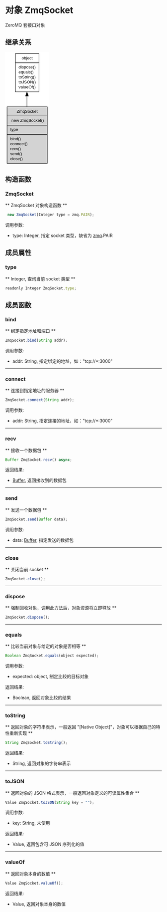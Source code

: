 # 对象 ZmqSocket
ZeroMQ 套接口对象

## 继承关系
<div class="inherits"><svg width="105pt" height="272pt" viewBox="0.00 0.00 105.00 272.00" xmlns="http://www.w3.org/2000/svg" xmlns:xlink="http://www.w3.org/1999/xlink">
<g id="graph0" class="graph" transform="scale(1 1) rotate(0) translate(4 268)">
<title>%0</title>
<polygon fill="#ffffff" stroke="transparent" points="-4,4 -4,-268 101,-268 101,4 -4,4"/>
<!-- object -->
<g id="node1" class="node">
<title>object</title>
<g id="a_node1"><a xlink:href="object.md" xlink:title="object">
<polygon fill="#ffffff" stroke="transparent" points="20,-172 20,-264 77,-264 77,-172 20,-172"/>
<polygon fill="none" stroke="#000000" points="20.5,-242 20.5,-264 77.5,-264 77.5,-242 20.5,-242"/>
<text text-anchor="start" x="35.6625" y="-250" font-family="Helvetica,sans-Serif" font-size="10.00" fill="#000000">object</text>
<polygon fill="none" stroke="#000000" points="20.5,-172 20.5,-242 77.5,-242 77.5,-172 20.5,-172"/>
<text text-anchor="start" x="25.5" y="-228" font-family="Helvetica,sans-Serif" font-size="10.00" fill="#000000"> dispose()</text>
<text text-anchor="start" x="25.5" y="-216" font-family="Helvetica,sans-Serif" font-size="10.00" fill="#000000"> equals()</text>
<text text-anchor="start" x="25.5" y="-204" font-family="Helvetica,sans-Serif" font-size="10.00" fill="#000000"> toString()</text>
<text text-anchor="start" x="25.5" y="-192" font-family="Helvetica,sans-Serif" font-size="10.00" fill="#000000"> toJSON()</text>
<text text-anchor="start" x="25.5" y="-180" font-family="Helvetica,sans-Serif" font-size="10.00" fill="#000000"> valueOf()</text>
</a>
</g>
</g>
<!-- ZmqSocket -->
<g id="node2" class="node">
<title>ZmqSocket</title>
<g id="a_node2"><a xlink:title="ZmqSocket">
<polygon fill="#d3d3d3" stroke="transparent" points="0,0 0,-136 97,-136 97,0 0,0"/>
<polygon fill="none" stroke="#000000" points=".5,-114 .5,-136 97.5,-136 97.5,-114 .5,-114"/>
<text text-anchor="start" x="23.7185" y="-122" font-family="Helvetica,sans-Serif" font-size="10.00" fill="#000000">ZmqSocket</text>
<polygon fill="none" stroke="#000000" points=".5,-92 .5,-114 97.5,-114 97.5,-92 .5,-92"/>
<text text-anchor="start" x="5.5" y="-100" font-family="Helvetica,sans-Serif" font-size="10.00" fill="#000000">  new ZmqSocket()</text>
<polygon fill="none" stroke="#000000" points=".5,-70 .5,-92 97.5,-92 97.5,-70 .5,-70"/>
<text text-anchor="start" x="5.5" y="-78" font-family="Helvetica,sans-Serif" font-size="10.00" fill="#000000"> type</text>
<polygon fill="none" stroke="#000000" points=".5,0 .5,-70 97.5,-70 97.5,0 .5,0"/>
<text text-anchor="start" x="5.5" y="-56" font-family="Helvetica,sans-Serif" font-size="10.00" fill="#000000"> bind()</text>
<text text-anchor="start" x="5.5" y="-44" font-family="Helvetica,sans-Serif" font-size="10.00" fill="#000000"> connect()</text>
<text text-anchor="start" x="5.5" y="-32" font-family="Helvetica,sans-Serif" font-size="10.00" fill="#000000"> recv()</text>
<text text-anchor="start" x="5.5" y="-20" font-family="Helvetica,sans-Serif" font-size="10.00" fill="#000000"> send()</text>
<text text-anchor="start" x="5.5" y="-8" font-family="Helvetica,sans-Serif" font-size="10.00" fill="#000000"> close()</text>
</a>
</g>
</g>
<!-- object&#45;&gt;ZmqSocket -->
<g id="edge1" class="edge">
<title>object-&gt;ZmqSocket</title>
<path fill="none" stroke="#000000" d="M48.5,-161.7662C48.5,-153.4038 48.5,-144.7087 48.5,-136.1344"/>
<polygon fill="#000000" stroke="#000000" points="45.0001,-161.7711 48.5,-171.7711 52.0001,-161.7711 45.0001,-161.7711"/>
</g>
</g>
</svg></div>

## 构造函数
        
### ZmqSocket
** ZmqSocket 对象构造函数 **
```JavaScript
 new ZmqSocket(Integer type = zmq.PAIR);
```

调用参数:
* type: Integer, 指定 socket 类型，缺省为 [zmq](../../module/ifs/zmq.md).PAIR

## 成员属性
        
### type
** Integer, 查询当前 socket 类型 **
```JavaScript
readonly Integer ZmqSocket.type;
```

## 成员函数
        
### bind
** 绑定指定地址和端口 **
```JavaScript
ZmqSocket.bind(String addr);
```

调用参数:
* addr: String, 指定绑定的地址，如："tcp://*:3000"

--------------------------
### connect
** 连接到指定地址的服务器 **
```JavaScript
ZmqSocket.connect(String addr);
```

调用参数:
* addr: String, 指定连接的地址，如："tcp://*:3000"

--------------------------
### recv
** 接收一个数据包 **
```JavaScript
Buffer ZmqSocket.recv() async;
```

返回结果:
* [Buffer](Buffer.md), 返回接收到的数据包

--------------------------
### send
** 发送一个数据包 **
```JavaScript
ZmqSocket.send(Buffer data);
```

调用参数:
* data: [Buffer](Buffer.md), 指定发送的数据包

--------------------------
### close
** 关闭当前 socket **
```JavaScript
ZmqSocket.close();
```

--------------------------
### dispose
** 强制回收对象，调用此方法后，对象资源将立即释放 **
```JavaScript
ZmqSocket.dispose();
```

--------------------------
### equals
** 比较当前对象与给定的对象是否相等 **
```JavaScript
Boolean ZmqSocket.equals(object expected);
```

调用参数:
* expected: object, 制定比较的目标对象

返回结果:
* Boolean, 返回对象比较的结果

--------------------------
### toString
** 返回对象的字符串表示，一般返回 "[Native Object]"，对象可以根据自己的特性重新实现 **
```JavaScript
String ZmqSocket.toString();
```

返回结果:
* String, 返回对象的字符串表示

--------------------------
### toJSON
** 返回对象的 JSON 格式表示，一般返回对象定义的可读属性集合 **
```JavaScript
Value ZmqSocket.toJSON(String key = "");
```

调用参数:
* key: String, 未使用

返回结果:
* Value, 返回包含可 JSON 序列化的值

--------------------------
### valueOf
** 返回对象本身的数值 **
```JavaScript
Value ZmqSocket.valueOf();
```

返回结果:
* Value, 返回对象本身的数值

